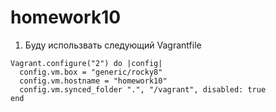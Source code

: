 # homework10
1. Буду использвать следующий Vagrantfile
```
Vagrant.configure("2") do |config|
  config.vm.box = "generic/rocky8"
  config.vm.hostname = "homework10"
  config.vm.synced_folder ".", "/vagrant", disabled: true
end
```
